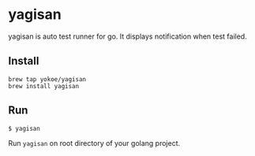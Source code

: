 # yagisan
yagisan is auto test runner for go. It displays notification when test failed.

## Install

```
brew tap yokoe/yagisan
brew install yagisan
```

## Run

```
$ yagisan
```

Run `yagisan` on root directory of your golang project.

